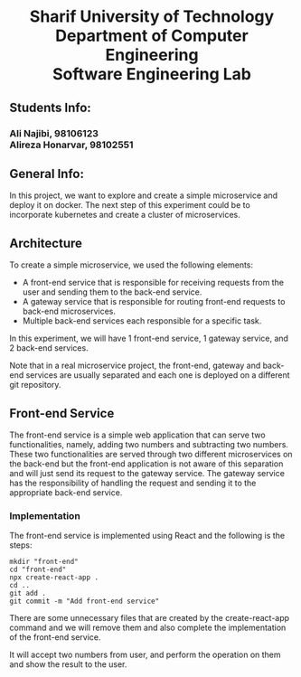 # <p style="text-align: center;">Sharif University of Technology</br>Department of Computer Engineering</br>Software Engineering Lab</p>

## Students Info:

### Ali Najibi, 98106123 </br>Alireza Honarvar, 98102551

## General Info:
In this project, we want to explore and create a simple microservice and deploy it on docker.
The next step of this experiment could be to incorporate kubernetes and create a cluster of microservices.

## Architecture
To create a simple microservice, we used the following elements:
- A front-end service that is responsible for receiving requests from the user and sending them to the back-end service.
- A gateway service that is responsible for routing front-end requests to back-end microservices.
- Multiple back-end services each responsible for a specific task.

In this experiment, we will have 1 front-end service, 1 gateway service, and 2 back-end services.

Note that in a real microservice project, the front-end, gateway and back-end services are usually separated and each one is deployed on a different git repository.

## Front-end Service
The front-end service is a simple web application that can serve two functionalities, namely, adding two numbers and subtracting two numbers.
These two functionalities are served through two different microservices on the back-end but the front-end application
is not aware of this separation and will just send its request to the gateway service.
The gateway service has the responsibility of handling the request and sending it to the appropriate back-end service.
 
### Implementation
The front-end service is implemented using React and the following is the steps:
```shell
mkdir "front-end"
cd "front-end"
npx create-react-app .
cd ..
git add .
git commit -m "Add front-end service"
```
There are some unnecessary files that are created by the create-react-app command and we will remove them and 
also complete the implementation of the front-end service.

It will accept two numbers from user, and perform the operation on them and show the result to the user.
